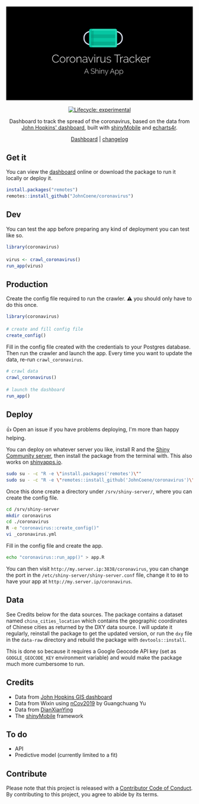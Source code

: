<div align="center">

![](/inst/app/www/coronavirus.png)

<!-- badges: start -->
[![Lifecycle: experimental](https://img.shields.io/badge/lifecycle-experimental-orange.svg)](https://www.tidyverse.org/lifecycle/#experimental)
<!-- badges: end -->

Dashboard to track the spread of the coronavirus, based on the data from [John Hopkins' dashboard](https://gisanddata.maps.arcgis.com/apps/opsdashboard/index.html#/bda7594740fd40299423467b48e9ecf6), built with [shinyMobile](https://rinterface.github.io/shinyMobile/) and [echarts4r](https://echarts4r.john-coene.com/).

[Dashboard](https://shiny.john-coene.com/coronavirus) | [changelog](news.md) 

</div>

## Get it

You can view the [dashboard](https://shiny.john-coene.com/coronavirus) online or download the package to run it locally or deploy it.

``` r
install.packages("remotes")
remotes::install_github("JohnCoene/coronavirus")
```

## Dev

You can test the app before preparing any kind of deployment you can test like so.

```r
library(coronavirus)

virus <- crawl_coronavirus()
run_app(virus)
```

## Production

Create the config file required to run the crawler. :warning: you should only have to do this once.

``` r
library(coronavirus)

# create and fill config file
create_config()
```

Fill in the config file created with the credentials to your Postgres database. Then run the crawler and launch the app. Every time you want to update the data, re-run `crawl_coronavirus`.

```r
# crawl data
crawl_coronavirus()

# launch the dashboard
run_app()
```

## Deploy

:+1: Open an issue if you have problems deploying, I'm more than happy helping.

You can deploy on whatever server you like, install R and the [Shiny Community server](https://rstudio.com/products/shiny/download-server/), then install the package from the terminal with. This also works on [shinyapps.io](https://www.shinyapps.io/).

```bash
sudo su - -c "R -e \"install.packages('remotes')\""
sudo su - -c "R -e \"remotes::install_github('JohnCoene/coronavirus')\""
```

Once this done create a directory under `/srv/shiny-server/`, where you can create the config file.

```bash
cd /srv/shiny-server
mkdir coronavirus
cd ./coronavirus
R -e "coronavirus::create_config()"
vi _coronavirus.yml
```

Fill in the config file and create the app.

```bash
echo "coronavirus::run_app()" > app.R 
```

You can then visit `http://my.server.ip:3838/coronavirus`, you can change the port in the `/etc/shiny-server/shiny-server.conf` file, change it to `80` to have your app at `http://my.server.ip/coronavirus`.

## Data

See Credits below for the data sources. The package contains a dataset named `china_cities_location` which contains the geographic coordinates of Chinese cities as returned by the DXY data source. I will update it regularly, reinstall the package to get the updated version, or run the `dxy` file in the `data-raw` directory and rebuild the package with `devtools::install`. 

This is done so because it requires a Google Geocode API key (set as `GOOGLE_GEOCODE_KEY` environment variable) and would make the package much more cumbersome to run.

## Credits

- Data from [John Hopkins GIS dashboard](https://gisanddata.maps.arcgis.com/apps/opsdashboard/index.html#/bda7594740fd40299423467b48e9ecf6)
- Data from Wixin using [nCov2019](https://github.com/GuangchuangYu/nCov2019) by Guangchuang Yu
- Data from [DianXianYing](https://ncov.dxy.cn/ncovh5/view/pneumonia)
- The [shinyMobile](https://github.com/RinteRface/shinyMobile) framework

## To do

- API
- Predictive model (currently limited to a fit)

## Contribute

Please note that this project is released with a [Contributor Code of Conduct](CODE_OF_CONDUCT.md). By contributing to this project, you agree to abide by its terms.
